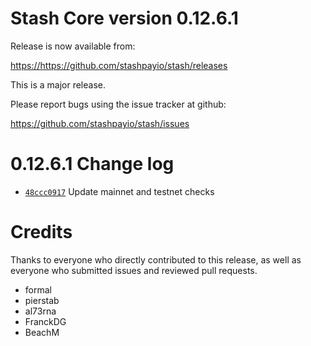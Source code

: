 Stash Core version 0.12.6.1
==========================

Release is now available from:

  <https://https://github.com/stashpayio/stash/releases>

This is a major release.

Please report bugs using the issue tracker at github:

  <https://github.com/stashpayio/stash/issues>


0.12.6.1 Change log
===================

- [`48ccc0917`](https://github.com/stashpayio/stash/commit/48ccc0917) Update mainnet and testnet checks

Credits
=======

Thanks to everyone who directly contributed to this release,
as well as everyone who submitted issues and reviewed pull requests.

- formal
- pierstab
- al73rna
- FranckDG
- BeachM